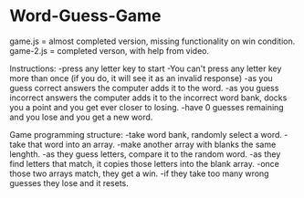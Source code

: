 # Word-Guess-Game

game.js = almost completed version, missing functionality on win condition.
game-2.js = completed verson, with help from video.

Instructions:
-press any letter key to start
-You can't press any letter key more than once (if you do,
it will see it as an invalid response)
-as you guess correct answers the computer adds it to the word.
-as you guess incorrect answers the computer adds it to the incorrect
word bank, docks you a point and you get ever closer to losing.
-have 0 guesses remaining and you lose and you get a new word.


Game programming structure:
-take word bank, randomly select a word.
-take that word into an array.
-make another array with blanks the same lenghth.
-as they guess letters, compare it to the random word.
-as they find letters that match, it copies those letters into the blank array.
-once those two arrays match, they get a win.
-if they take too many wrong guesses they lose and it resets.